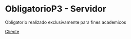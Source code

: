 # ObligatorioP3 - Servidor

Obligatorio realizado exclusivamente para fines academicos

[Cliente](https://github.com/MrTorfick/Obligatorio-Cliente)
